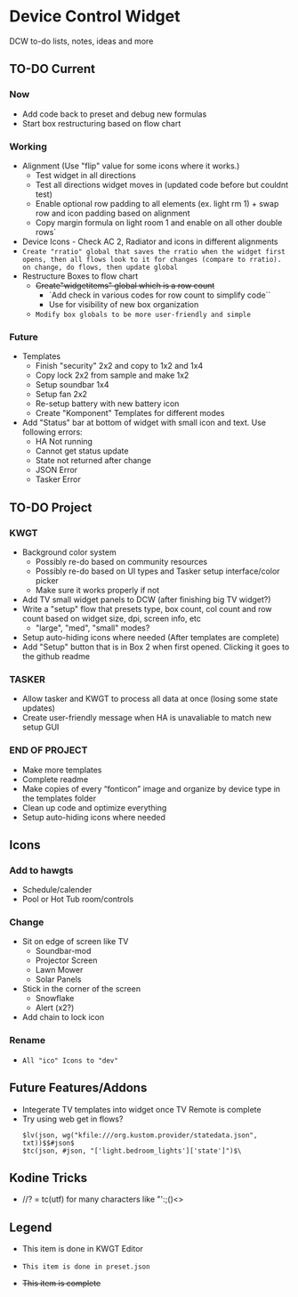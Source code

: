 # Device Control Widget

DCW to-do lists, notes, ideas and more

## TO-DO Current

### Now
- Add code back to preset and debug new formulas
- Start box restructuring based on flow chart

### Working
- Alignment (Use "flip" value for some icons where it works.)
    - Test widget in all directions
    - Test all directions widget moves in (updated code before but couldnt test)
    - Enable optional row padding to all elements (ex. light rm 1) + swap row and icon padding based on alignment
    - Copy margin formula on light room 1 and enable on all other double rows`
- Device Icons - Check AC 2, Radiator and icons in different alignments
- `Create "rratio" global that saves the rratio when the widget first opens, then all flows look to it for changes (compare to rratio). on change, do flows, then update global`
- Restructure Boxes to flow chart
    - ~~Create"widgetitems" global which is a row count~~
        - `Add check in various codes for row count to simplify code``
        - Use for visibility of new box organization
    - `Modify box globals to be more user-friendly and simple`

### Future
- Templates
    - Finish "security" 2x2 and copy to 1x2 and 1x4
    - Copy lock 2x2 from sample and make 1x2
    - Setup soundbar 1x4
    - Setup fan 2x2
    - Re-setup battery with new battery icon
    - Create "Komponent" Templates for different modes
- Add "Status" bar at bottom of widget with small icon and text. Use following errors:
    - HA Not running
    - Cannot get status update
    - State not returned after change
    - JSON Error
    - Tasker Error


## TO-DO Project
### KWGT
- Background color system
    - Possibly re-do based on community resources
    - Possibly re-do based on UI types and Tasker setup interface/color picker
    - Make sure it works properly if not
- Add TV small widget panels to DCW (after finishing big TV widget?)
- Write a "setup" flow that presets type, box count, col count and row count based on widget size, dpi, screen info, etc
    - "large", "med", "small" modes?
- Setup auto-hiding icons where needed (After templates are complete)
- Add "Setup" button that is in Box 2 when first opened. Clicking it goes to the github readme

### TASKER
- Allow tasker and KWGT to process all data at once (losing some state updates)
- Create user-friendly message when HA is unavaliable to match new setup GUI

### END OF PROJECT
- Make more templates
- Complete readme
- Make copies of every “fonticon” image and organize by device type in the templates folder
- Clean up code and optimize everything
- Setup auto-hiding icons where needed


## Icons
### Add to hawgts
- Schedule/calender
- Pool or Hot Tub room/controls

### Change
- Sit on edge of screen like TV
    - Soundbar-mod
    - Projector Screen 
    - Lawn Mower
    - Solar Panels
- Stick in the corner of the screen
    - Snowflake
    - Alert (x2?)
- Add chain to lock icon

### Rename
- `All "ico" Icons to "dev"`

## Future Features/Addons
- Integerate TV templates into widget once TV Remote is complete
- Try using web get in flows?
    ```
    $lv(json, wg("kfile:///org.kustom.provider/statedata.json", txt))$$#json$
    $tc(json, #json, "['light.bedroom_lights']['state']")$\
    ```

## Kodine Tricks
- //? = tc(utf) for many characters like "':;()<>

## Legend
- This item is done in KWGT Editor

- `This item is done in preset.json`

- ~~This item is complete~~
